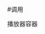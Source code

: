 #调用
<link type="text/css" rel="stylesheet" href="https://video3-naya.vercel.app/ckplayer/css/ckplayer.css" />
<script type="text/javascript" src="https://video3-naya.vercel.app/ckplayer/js/ckplayer.js" charset="UTF-8"></script>
<div class="video" style="width: 100%;height: 100%;">播放器容器</div>
<script type="text/javascript">
    //定义一个变量：videoObject，用来做为视频初始化配置
    var videoObject = {
        container: '.video', //“#”代表容器的ID，“.”或“”代表容器的class
        video: ''//视频地址
    };
    var player = new ckplayer(videoObject);//初始化播放器
</script>
